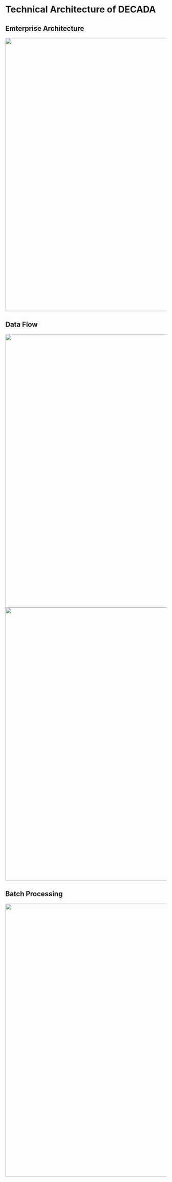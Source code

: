 # Technical Architecture of DECADA

## Emterprise Architecture
<div align=center>
<img width="850" src="./images/techarch.png"/>
</div>
<!--
## Backend Architecture
<div align=center>
<img width="850" src="./images/backendarch.png"/>
</div>-->

<!--
## Infrastructure Hosting
<div align=center>
<img width="850" src="./images/infrahost.png"/>
</div>

## Deployment Architechture
<div align=center>
<img width="850" src="./images/deployarch.png"/>
</div>
-->

## Data Flow
<div align=center>
<img width="850" src="./images/dataflow.png"/>
</div>
<div align=center>
<img width="850" src="./images/dataflow2.png"/>
</div>


## Batch Processing
<div align=center>
<img width="850" src="./images/batchprocessing.png"/>
</div>





